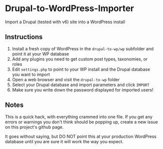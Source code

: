 Drupal-to-WordPress-Importer
============================

Import a Drupal (tested with v6) site into a WordPress install

Instructions
------------

1. Install a fresh copy of WordPress in the `drupal-to-wp/wp` subfolder and point it at your WP database
1. Add any plugins you need to get custom post types, taxonomies, or roles
1. Edit `settings.php` to point to your WP install and the Drupal database you want to import
1. Open a web browser and visit the `drupal-to-wp` folder
1. Select your Drupal database and import parameters and click `IMPORT`
1. Make sure you write down the password displayed for imported users!

Notes
-----

This is a quick hack, with everything crammed into one file. If you get any errors or warnings you don't think should be popping up, create a new issue on this project's github page.

It goes without saying, but DO NOT point this at your production WordPress database until you are sure it will work the way you expect.